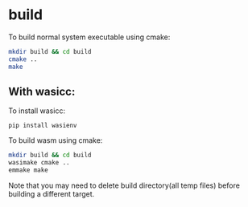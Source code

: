 # build

To build normal system executable using cmake:
```bash
mkdir build && cd build
cmake ..
make
```

## With wasicc:
To install wasicc:
```shell script
pip install wasienv
``` 

To build wasm using cmake:
```bash
mkdir build && cd build
wasimake cmake ..
emmake make
```

Note that you may need to delete build directory(all temp files) before building
a different target.